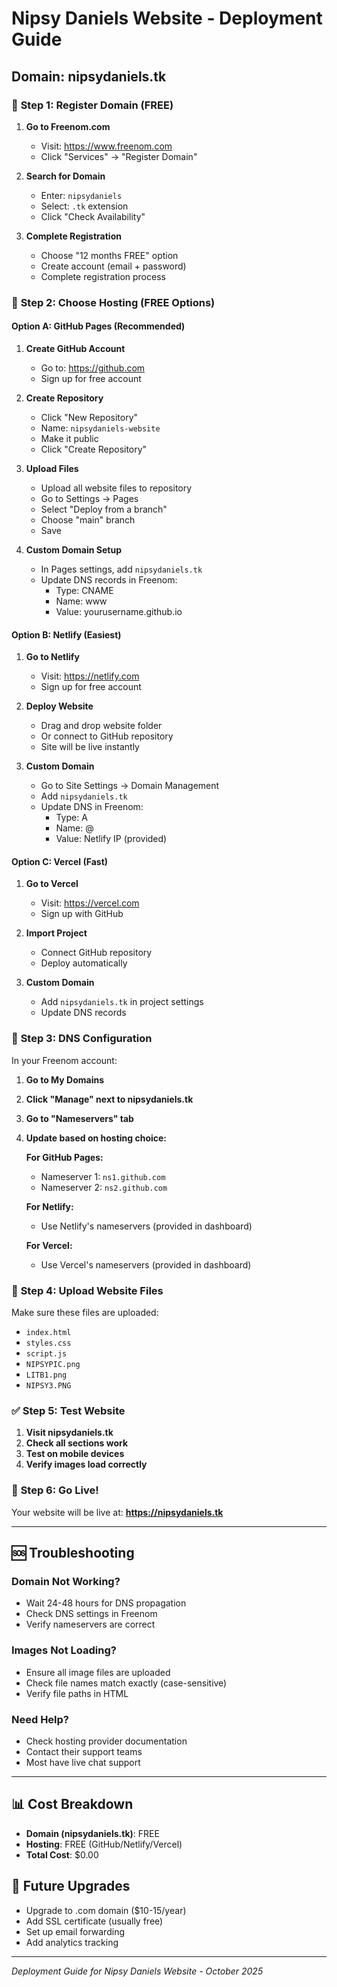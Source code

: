 # Nipsy Daniels Website - Deployment Guide

## Domain: nipsydaniels.tk

### 🎯 **Step 1: Register Domain (FREE)**

1. **Go to Freenom.com**
   - Visit: https://www.freenom.com
   - Click "Services" → "Register Domain"

2. **Search for Domain**
   - Enter: `nipsydaniels`
   - Select: `.tk` extension
   - Click "Check Availability"

3. **Complete Registration**
   - Choose "12 months FREE" option
   - Create account (email + password)
   - Complete registration process

### 🚀 **Step 2: Choose Hosting (FREE Options)**

#### **Option A: GitHub Pages (Recommended)**
1. **Create GitHub Account**
   - Go to: https://github.com
   - Sign up for free account

2. **Create Repository**
   - Click "New Repository"
   - Name: `nipsydaniels-website`
   - Make it public
   - Click "Create Repository"

3. **Upload Files**
   - Upload all website files to repository
   - Go to Settings → Pages
   - Select "Deploy from a branch"
   - Choose "main" branch
   - Save

4. **Custom Domain Setup**
   - In Pages settings, add `nipsydaniels.tk`
   - Update DNS records in Freenom:
     - Type: CNAME
     - Name: www
     - Value: yourusername.github.io

#### **Option B: Netlify (Easiest)**
1. **Go to Netlify**
   - Visit: https://netlify.com
   - Sign up for free account

2. **Deploy Website**
   - Drag and drop website folder
   - Or connect to GitHub repository
   - Site will be live instantly

3. **Custom Domain**
   - Go to Site Settings → Domain Management
   - Add `nipsydaniels.tk`
   - Update DNS in Freenom:
     - Type: A
     - Name: @
     - Value: Netlify IP (provided)

#### **Option C: Vercel (Fast)**
1. **Go to Vercel**
   - Visit: https://vercel.com
   - Sign up with GitHub

2. **Import Project**
   - Connect GitHub repository
   - Deploy automatically

3. **Custom Domain**
   - Add `nipsydaniels.tk` in project settings
   - Update DNS records

### 🔧 **Step 3: DNS Configuration**

In your Freenom account:

1. **Go to My Domains**
2. **Click "Manage" next to nipsydaniels.tk**
3. **Go to "Nameservers" tab**
4. **Update based on hosting choice:**

   **For GitHub Pages:**
   - Nameserver 1: `ns1.github.com`
   - Nameserver 2: `ns2.github.com`

   **For Netlify:**
   - Use Netlify's nameservers (provided in dashboard)

   **For Vercel:**
   - Use Vercel's nameservers (provided in dashboard)

### 📁 **Step 4: Upload Website Files**

Make sure these files are uploaded:
- `index.html`
- `styles.css`
- `script.js`
- `NIPSYPIC.png`
- `LITB1.png`
- `NIPSY3.PNG`

### ✅ **Step 5: Test Website**

1. **Visit nipsydaniels.tk**
2. **Check all sections work**
3. **Test on mobile devices**
4. **Verify images load correctly**

### 🎉 **Step 6: Go Live!**

Your website will be live at: **https://nipsydaniels.tk**

---

## 🆘 **Troubleshooting**

### **Domain Not Working?**
- Wait 24-48 hours for DNS propagation
- Check DNS settings in Freenom
- Verify nameservers are correct

### **Images Not Loading?**
- Ensure all image files are uploaded
- Check file names match exactly (case-sensitive)
- Verify file paths in HTML

### **Need Help?**
- Check hosting provider documentation
- Contact their support teams
- Most have live chat support

---

## 📊 **Cost Breakdown**

- **Domain (nipsydaniels.tk)**: FREE
- **Hosting**: FREE (GitHub/Netlify/Vercel)
- **Total Cost**: $0.00

## 🚀 **Future Upgrades**

- Upgrade to .com domain ($10-15/year)
- Add SSL certificate (usually free)
- Set up email forwarding
- Add analytics tracking

---

*Deployment Guide for Nipsy Daniels Website - October 2025*

